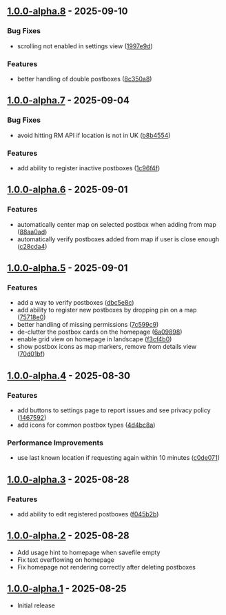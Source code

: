 ## [1.0.0-alpha.8] - 2025-09-10

### Bug Fixes

* scrolling not enabled in settings view ([1997e9d](https://github.com/Crozzers/PostboxGO/commit/1997e9dbf0b4c363674f6871c890b548a0f5d211))


### Features

* better handling of double postboxes ([8c350a8](https://github.com/Crozzers/PostboxGO/commit/8c350a87e1d764b863d0412c298f1ea9bcc80a3a))


## [1.0.0-alpha.7] - 2025-09-04

### Bug Fixes

* avoid hitting RM API if location is not in UK ([b8b4554](https://github.com/Crozzers/PostboxGO/commit/b8b45543a23d13d23bf45ed40cae405012275adc))


### Features

* add ability to register inactive postboxes ([1c96f4f](https://github.com/Crozzers/PostboxGO/commit/1c96f4f16218271b61a77a8314ade68779661b16))


## [1.0.0-alpha.6] - 2025-09-01

### Features

* automatically center map on selected postbox when adding from map ([88aa0ad](https://github.com/Crozzers/PostboxGO/commit/88aa0ad8ba88fdb91f1fb519749a50588fdc11c6))
* automatically verify postboxes added from map if user is close enough ([c28cda4](https://github.com/Crozzers/PostboxGO/commit/c28cda4ddaec8af1e802142ac6b17e6eb52af514))


## [1.0.0-alpha.5] - 2025-09-01

### Features

* add a way to verify postboxes ([dbc5e8c](https://github.com/Crozzers/PostboxGO/commit/dbc5e8c4bedc28e4cf1db27c9eb0bbbf39ad2d2c))
* add ability to register new postboxes by dropping pin on a map ([75718e0](https://github.com/Crozzers/PostboxGO/commit/75718e070d211a3958913670c2fe7f6a03700cc7))
* better handling of missing permissions ([7c599c9](https://github.com/Crozzers/PostboxGO/commit/7c599c9e1ce24a5fb623e317a8f5237076b69fff))
* de-clutter the postbox cards on the homepage ([6a09898](https://github.com/Crozzers/PostboxGO/commit/6a098983e65a2f807c4464b876ad02e2d3df4cae))
* enable grid view on homepage in landscape ([f3cf4b0](https://github.com/Crozzers/PostboxGO/commit/f3cf4b0e31fdfa54c06164aa8a717a51112a3f80))
* show postbox icons as map markers, remove from details view ([70d01bf](https://github.com/Crozzers/PostboxGO/commit/70d01bfccf843432aeff0efbd69ed4b9a1d5a503))


## [1.0.0-alpha.4] - 2025-08-30

### Features

* add buttons to settings page to report issues and see privacy policy ([1467592](https://github.com/Crozzers/PostboxGo/commit/1467592ce72c55e0bcbd419fd818c7e622c29d75))
* add icons for common postbox types ([4d4bc8a](https://github.com/Crozzers/PostboxGo/commit/4d4bc8a9d1645f6164f628ff60a6a0126f8568e7))


### Performance Improvements

* use last known location if requesting again within 10 minutes ([c0de071](https://github.com/Crozzers/PostboxGo/commit/c0de071a841f27a885da37a6a05526a6f3ec5e0e))

## [1.0.0-alpha.3] - 2025-08-28

### Features

* add ability to edit registered postboxes ([f045b2b](https://github.com/Crozzers/PostboxGO/commit/f045b2b28929d7aece950261b594f0d4904f20f6))


## [1.0.0-alpha.2] - 2025-08-28

- Add usage hint to homepage when savefile empty
- Fix text overflowing on homepage
- Fix homepage not rendering correctly after deleting postboxes

## [1.0.0-alpha.1] - 2025-08-25

- Initial release


[1.0.0-alpha.1]: https://github.com/Crozzers/PostboxGO/compare/a83a8e123781cee4ffc2a46b705fdd3bf5f7a291...1.0.0-alpha.1
[1.0.0-alpha.2]: https://github.com/Crozzers/PostboxGO/compare/1.0.0-alpha.1...1.0.0-alpha.2
[1.0.0-alpha.3]: https://github.com/Crozzers/PostboxGO/compare/1.0.0-alpha.2...1.0.0-alpha.3
[1.0.0-alpha.4]: https://github.com/Crozzers/PostboxGO/compare/1.0.0-alpha.3...1.0.0-alpha.4
[1.0.0-alpha.5]: https://github.com/Crozzers/PostboxGO/compare/1.0.0-alpha.4...1.0.0-alpha.5
[1.0.0-alpha.6]: https://github.com/Crozzers/PostboxGO/compare/1.0.0-alpha.5...1.0.0-alpha.6
[1.0.0-alpha.7]: https://github.com/Crozzers/PostboxGO/compare/1.0.0-alpha.6...1.0.0-alpha.7
[1.0.0-alpha.8]: https://github.com/Crozzers/PostboxGO/compare/1.0.0-alpha.7...1.0.0-alpha.8
